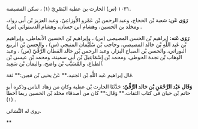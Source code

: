 ١٠٣١ (س) الحارث بن عطية البَصْرِيّ (١) ، سكن المصيصة.

**رَوَى عَن:** شعبة بْن الحجاج، وعبد الرحمن بْن عَمْرو الأَوزاعِيّ، وعبد العزيز بْن أَبي رواد، ومخلد بن الحسين، وهشام ابن حسان، وهشام الدستوائي (س) .

**رَوَى عَنه:** إبراهيم بْن الحسن المصيصي (س) ، وإبراهيم بْن الحسين الأنماطي، وإبراهيم بْن عَبد اللَّهِ بْن خالد المصيصي، وحاجب بْن سُلَيْمان المنبجي (س) ، والحسن بْن الربيع البوراني، والحسن بْن الصباح البزار، وعبد الرحمن بْن خالد القطان الرَّقِّيّ (س) ، وعبد الوهاب بْن نجدة الحوطي، ومحمد بْن إِسْمَاعِيلَ بْن أَبي سمينة، ومحمد بْن عيسى بْن الطباع، والمُسَيَّب بْن واضح، واليمان بْن سَعِيد.

قال إبراهيم عَبد اللَّهِ بْن الجنيد،** عَنْ يحيى بْن مَعِين:** ثقة.

**وَقَال عَبْد الرَّحْمَنِ بْن خالد الرَّقِّيّ:** حَدَّثَنَا الحارث بْن عطية وكان من زهاد الناس.وذكره أبو حاتم بْن حبان في كتاب الثقات،** وَقَال:** كان من أصدقاء مخلد بْن الحسين ربما أخطأ (١) .

روى له النَّسَائي.

**